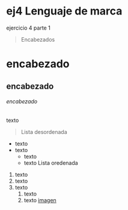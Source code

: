 # ej4 Lenguaje de marca
ejercicio 4 parte 1
>Encabezados
# encabezado
## encabezado
###### encabezado
texto
>Lista desordenada
* texto
* texto
  * texto
  * texto
  Lista oredenada
1. texto
1. texto
1. texto
   1. texto
   1. texto
   [imagen](C:\Users\sara_\OneDrive\Imágenes\Álbumdecámara\descarga.jpg)
